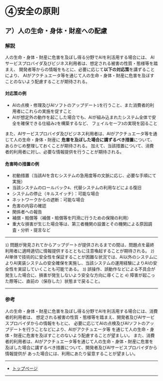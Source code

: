# ④安全の原則

<h2 id="a04a">ア）人の生命・身体・財産への配慮</h2>

### 解説
人の生命・身体・財産に危害を及ぼし得る分野でAIを利活用する場合には、
AIサービスプロバイダ及びビジネス利用者は、想定される被害の性質・態様等を踏まえ、
開発者等からの情報をもとに、必要に応じて**以下の対応策**を講ずることにより、
AIがアクチュエータ等を通じて人の生命・身体・財産に危害を及ぼすことのないよう配慮することが期待される。

#### 対応策の例
* AIの点検・修理及びAIソフトのアップデート`1`を行うこと、また消費者的利用者にこれらの実施を促すこと
* AIが想定外の動作を起こした場合でも、AIが組み込まれたシステム全体で安全を確保できる仕組み`2`を構築するなど、
フェイルセーフ`3`の実現を図ること

また、AIサービスプロバイダ及びビジネス利用者は、AIがアクチュエータ等を通じて人の生命・身体・財産に
**危害を及ぼした場合に講ずるべき措置**について、あらかじめ整理しておくことが期待される。
加えて、当該措置について、消費者的利用者に対し、必要な情報提供を行うことが期待される。

#### 危害時の措置の例
* 初動措置（当該AIを含むシステムの急用度等の文脈に応じ、必要な手順にて実施）
 * 当該システムのロールバック`4`、代替システムの利用などによる復旧
 * システムの停止（キルスイッチ）：可能な場合
 * ネットワークからの遮断：可能な場合
 * 危害の内容の確認
 * 関係者への報告
* 補償・賠償等（補償・賠償等を円滑に行うための保険の利用）
* 重大な損害が生じた場合等は、第三者機関の設置とその機関による原因調査・分析・提言など

----

`1`) 問題が発見されてからアップデートが提供されるまでの間は、問題点を最終利用者に適時適切に情報提供するとともに注意喚起することが期待される。
`2`) AI単体で技術的に安全性を保証することが困難な状況では、AI以外のシステムによりAI実装システムの安全確保を実施し、当該システムの運用経験によりAIの安全性を実証していくことも可能である。
`3`) 誤操作、誤動作などによる不具合が発生した場合に、損害が発生しないよう安全な方向に導くこと
`4`) 障害が起こった際等に、直前の（保存した）状態まで戻ること。

----

### 参考

人の生命・身体・財産に危害を及ぼし得る分野でAIを利活用する場合には、消費者的利用者は、
想定される被害の性質・態様等を踏まえ、開発者及びAIサービスプロバイダからの情報をもとに、
必要に応じてAIの点検及びAIソフトのアップデートを行うことなどにより、AIがアクチュエータ等
を通じて人の生命・身体・財産に危害を及ぼすことのないよう配慮することが望ましい。
また、消費者的利用者は、AIがアクチュエータ等を通じて人の生命・身体・財産に危害を
及ぼした場合に講ずるべき措置について、開発者及びAIサービスプロバイダから情報提供が
あった場合には、利用にあたり留意することが望ましい。

****************

* [トップページ](../../)

****************

